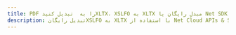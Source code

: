 ---title: PDF را به  تبدیل کنیدXLTX، XSLFO به XLTX مبدل رایگان یا Net SDKdescription: تبدیل رایگانXSLFO به XLTX با استفاده از Net Cloud APIs & SDK همچنین اسناد PDF را در Cloud ایجاد، ویرایش و رندر کنید.---